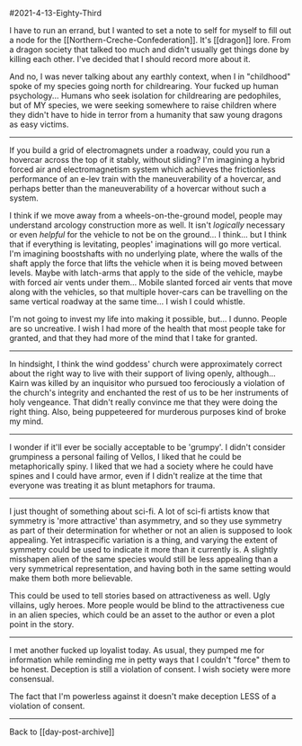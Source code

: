 #2021-4-13-Eighty-Third

I have to run an errand, but I wanted to set a note to self for myself to fill out a node for the [[Northern-Creche-Confederation]].  It's [[dragon]] lore.  From a dragon society that talked too much and didn't usually get things done by killing each other.  I've decided that I should record more about it.

And no, I was never talking about any earthly context, when I in "childhood" spoke of my species going north for childrearing.  Your fucked up human psychology...  Humans who seek isolation for childrearing are pedophiles, but of MY species, we were seeking somewhere to raise children where they didn't have to hide in terror from a humanity that saw young dragons as easy victims.

---
If you build a grid of electromagnets under a roadway, could you run a hovercar across the top of it stably, without sliding?  I'm imagining a hybrid forced air and electromagnetism system which achieves the frictionless performance of an e-lev train with the maneuverability of a hovercar, and perhaps better than the maneuverability of a hovercar without such a system.

I think if we move away from a wheels-on-the-ground model, people may understand arcology construction more as well.  It isn't *logically* necessary or even *helpful* for the vehicle to not be on the ground... I think... but I think that if everything is levitating, peoples' imaginations will go more vertical.  I'm imagining boostshafts with no underlying plate, where the walls of the shaft apply the force that lifts the vehicle when it is being moved between levels.  Maybe with latch-arms that apply to the side of the vehicle, maybe with forced air vents under them...  Mobile slanted forced air vents that move along with the vehicles, so that multiple hover-cars can be travelling on the same vertical roadway at the same time...  I wish I could whistle.

I'm not going to invest my life into making it possible, but...  I dunno.  People are so uncreative.  I wish I had more of the health that most people take for granted, and that they had more of the mind that I take for granted.

---
In hindsight, I think the wind goddess' church were approximately correct about the right way to live with their support of living openly, although...  Kairn was killed by an inquisitor who pursued too ferociously a violation of the church's integrity and enchanted the rest of us to be her instruments of holy vengeance.  That didn't really convince me that they were doing the right thing.  Also, being puppeteered for murderous purposes kind of broke my mind.

---
I wonder if it'll ever be socially acceptable to be 'grumpy'.  I didn't consider grumpiness a personal failing of Vellos, I liked that he could be metaphorically spiny.  I liked that we had a society where he could have spines and I could have armor, even if I didn't realize at the time that everyone was treating it as blunt metaphors for trauma.

---
I just thought of something about sci-fi.  A lot of sci-fi artists know that symmetry is 'more attractive' than asymmetry, and so they use symmetry as part of their determination for whether or not an alien is supposed to look appealing.  Yet intraspecific variation is a thing, and varying the extent of symmetry could be used to indicate it more than it currently is.  A slightly misshapen alien of the same species would still be less appealing than a very symmetrical representation, and having both in the same setting would make them both more believable.

This could be used to tell stories based on attractiveness as well.  Ugly villains, ugly heroes.  More people would be blind to the attractiveness cue in an alien species, which could be an asset to the author or even a plot point in the story.

---
I met another fucked up loyalist today.  As usual, they pumped me for information while reminding me in petty ways that I couldn't "force" them to be honest.  Deception is still a violation of consent.  I wish society were more consensual.

The fact that I'm powerless against it doesn't make deception LESS of a violation of consent.

---
Back to [[day-post-archive]]